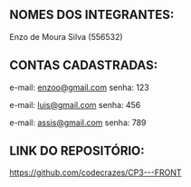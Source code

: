 ## NOMES DOS INTEGRANTES:

 Enzo de Moura Silva (556532)
 
## CONTAS CADASTRADAS:

 e-mail: enzoo@gmail.com
 senha: 123

 e-mail: luis@gmail.com
 senha: 456

 e-mail: assis@gmail.com
 senha: 789

## LINK DO REPOSITÓRIO:

https://github.com/codecrazes/CP3---FRONT
